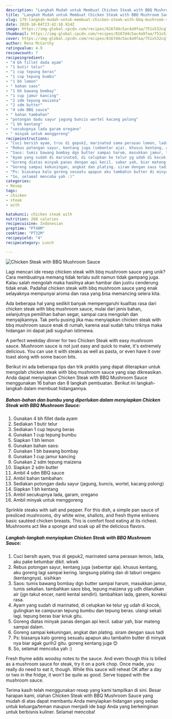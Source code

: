 ```yaml
---
description: "Langkah Mudah untuk Membuat Chicken Steak with BBQ Mushroom Sauce Anti Gagal"
title: "Langkah Mudah untuk Membuat Chicken Steak with BBQ Mushroom Sauce Anti Gagal"
slug: 179-langkah-mudah-untuk-membuat-chicken-steak-with-bbq-mushroom-sauce-anti-gagal
date: 2020-10-04T23:42:10.914Z
image: https://img-global.cpcdn.com/recipes/8167d4c5ac4a9faa/751x532cq70/chicken-steak-with-bbq-mushroom-sauce-foto-resep-utama.jpg
thumbnail: https://img-global.cpcdn.com/recipes/8167d4c5ac4a9faa/751x532cq70/chicken-steak-with-bbq-mushroom-sauce-foto-resep-utama.jpg
cover: https://img-global.cpcdn.com/recipes/8167d4c5ac4a9faa/751x532cq70/chicken-steak-with-bbq-mushroom-sauce-foto-resep-utama.jpg
author: Rena McCarthy
ratingvalue: 4.9
reviewcount: 7
recipeingredient:
- "4 bh fillet dada ayam"
- "1 butir telur"
- "1 cup tepung beras"
- "1 cup tepung bumbu"
- "1 bh lemon"
- " bahan saos"
- "1 bh bawang bombay"
- "1 cup jamur kancing"
- "2 sdm tepung maizena"
- "2 sdm butter"
- "4 sdm BBQ sauce"
- " bahan tambahan"
- "potongan dadu sayur jagung buncis wortel kacang polong"
- "1 bh kentang"
- "secukupnya lada garam oregano"
- " minyak untuk menggoreng"
recipeinstructions:
- "Cuci bersih ayam, trus di gepuk2, marinated sama perasan lemon, lada, aku pake ketumbar dikit. wkwk"
- "Rebus potongan sayur, kentang juga (sebentar aja). khusus kentang, aku goreng lagi sampai kering. langsung plating dan di taburi oregano (kentangnya). sisihkan"
- "Saos: tumis bawang bombay dgn butter sampai harum, masukkan jamur, tumis sekalian. tambahkan saos bbq, tepung maizena yg udh dilarutkan air (jgn takut encer, nanti kental sendiri). tambahkan lada, garem, koreksi rasa."
- "Ayam yang sudah di marinated, di celupkan ke telur yg udah di kocok, gulingkan ke campuran tepung bumbu dan tepung beras. ulangi sekali lagi. tepung beras biar kriuk gitu."
- "Goreng diatas minyak panas dengan api kecil. sabar yah, biar mateng sampai dalam."
- "Goreng sampai kekuningan, angkat dan plating. siram dengan saus tadi"
- "Ps: biasanya kalo goreng sesuatu apapun aku tambahin butter di minyak nya biar agak gurih2 gitu. goreng kentang juga 😊"
- "So, selamat mencoba yah :)"
categories:
- Resep
tags:
- chicken
- steak
- with

katakunci: chicken steak with 
nutrition: 268 calories
recipecuisine: Indonesian
preptime: "PT40M"
cooktime: "PT32M"
recipeyield: "4"
recipecategory: Lunch

---
```



![Chicken Steak with BBQ Mushroom Sauce](https://img-global.cpcdn.com/recipes/8167d4c5ac4a9faa/751x532cq70/chicken-steak-with-bbq-mushroom-sauce-foto-resep-utama.jpg)

Lagi mencari ide resep chicken steak with bbq mushroom sauce yang unik? Cara membuatnya memang tidak terlalu sulit namun tidak gampang juga. Kalau salah mengolah maka hasilnya akan hambar dan justru cenderung tidak enak. Padahal chicken steak with bbq mushroom sauce yang enak selayaknya mempunyai aroma dan rasa yang bisa memancing selera kita.

Ada beberapa hal yang sedikit banyak mempengaruhi kualitas rasa dari chicken steak with bbq mushroom sauce, mulai dari jenis bahan, selanjutnya pemilihan bahan segar, sampai cara mengolah dan menyajikannya. Tak perlu pusing jika mau menyiapkan chicken steak with bbq mushroom sauce enak di rumah, karena asal sudah tahu triknya maka hidangan ini dapat jadi suguhan istimewa.

A perfect weekday dinner for two Chicken Steak with easy mushroom sauce. Mushroom sauce is not just easy and quick to make, it&#39;s extremely delicious. You can use it with steaks as well as pasta, or even have it over toast along with some bacon bits.


Berikut ini ada beberapa tips dan trik praktis yang dapat diterapkan untuk mengolah chicken steak with bbq mushroom sauce yang siap dikreasikan. Anda dapat menyiapkan Chicken Steak with BBQ Mushroom Sauce menggunakan 16 bahan dan 8 langkah pembuatan. Berikut ini langkah-langkah dalam membuat hidangannya.

<!--inarticleads1-->

##### Bahan-bahan dan bumbu yang diperlukan dalam menyiapkan Chicken Steak with BBQ Mushroom Sauce:

1. Gunakan 4 bh fillet dada ayam
1. Sediakan 1 butir telur
1. Sediakan 1 cup tepung beras
1. Gunakan 1 cup tepung bumbu
1. Siapkan 1 bh lemon
1. Gunakan  bahan saos:
1. Gunakan 1 bh bawang bombay
1. Gunakan 1 cup jamur kancing
1. Gunakan 2 sdm tepung maizena
1. Siapkan 2 sdm butter
1. Ambil 4 sdm BBQ sauce
1. Ambil  bahan tambahan:
1. Sediakan potongan dadu sayur (jagung, buncis, wortel, kacang polong)
1. Siapkan 1 bh kentang
1. Ambil secukupnya lada, garam, oregano
1. Ambil  minyak untuk menggoreng


Sprinkle steaks with salt and pepper. For this dish, a simple pan sauce of presliced mushrooms, dry white wine, shallots, and fresh thyme enlivens basic sautéed chicken breasts. This is comfort food eating at its richest. Mushrooms act like a sponge and soak up all the delicious flavors. 

<!--inarticleads2-->

##### Langkah-langkah menyiapkan Chicken Steak with BBQ Mushroom Sauce:

1. Cuci bersih ayam, trus di gepuk2, marinated sama perasan lemon, lada, aku pake ketumbar dikit. wkwk
1. Rebus potongan sayur, kentang juga (sebentar aja). khusus kentang, aku goreng lagi sampai kering. langsung plating dan di taburi oregano (kentangnya). sisihkan
1. Saos: tumis bawang bombay dgn butter sampai harum, masukkan jamur, tumis sekalian. tambahkan saos bbq, tepung maizena yg udh dilarutkan air (jgn takut encer, nanti kental sendiri). tambahkan lada, garem, koreksi rasa.
1. Ayam yang sudah di marinated, di celupkan ke telur yg udah di kocok, gulingkan ke campuran tepung bumbu dan tepung beras. ulangi sekali lagi. tepung beras biar kriuk gitu.
1. Goreng diatas minyak panas dengan api kecil. sabar yah, biar mateng sampai dalam.
1. Goreng sampai kekuningan, angkat dan plating. siram dengan saus tadi
1. Ps: biasanya kalo goreng sesuatu apapun aku tambahin butter di minyak nya biar agak gurih2 gitu. goreng kentang juga 😊
1. So, selamat mencoba yah :)


Fresh thyme adds woodsy notes to the sauce. And even though this is billed as a mushroom sauce for steak, try it on a pork chop. Once made, you really do need to eat it, though. While this sauce will reheat OK after a day or two in the fridge, it won&#39;t be quite as good. Serve topped with the mushroom sauce. 

Terima kasih telah menggunakan resep yang kami tampilkan di sini. Besar harapan kami, olahan Chicken Steak with BBQ Mushroom Sauce yang mudah di atas dapat membantu Anda menyiapkan hidangan yang sedap untuk keluarga/teman maupun menjadi ide bagi Anda yang berkeinginan untuk berbisnis kuliner. Selamat mencoba!
